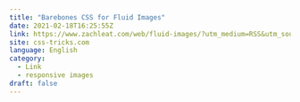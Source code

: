 ```yaml
---
title: "Barebones CSS for Fluid Images"
date: 2021-02-18T16:25:55Z
link: https://www.zachleat.com/web/fluid-images/?utm_medium=RSS&utm_source=news.12bit.vn
site: css-tricks.com
language: English
category:
  - Link
  - responsive images
draft: false
---
```

